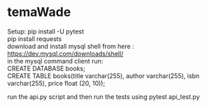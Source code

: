 # temaWade

Setup:
pip install -U pytest </br>
pip install requests </br>
download and install mysql shell from here : https://dev.mysql.com/downloads/shell/ </br>
in the mysql command client run: </br>
CREATE DATABASE books; </br>
CREATE TABLE books(title varchar(255), author varchar(255), isbn varchar(255), price float (20, 10)); </br>

run the api.py script and then run the tests using pytest api_test.py </br>
